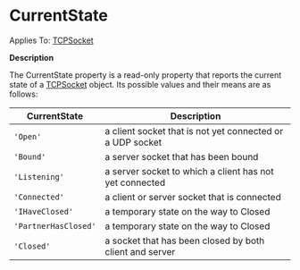 




<h1 class="heading"><span class="name">CurrentState</span></h1>

Applies To: [TCPSocket](../a-z/tcpsocket.md)


**Description**


The CurrentState property is a read-only property that reports the current state of a [TCPSocket](../a-z/tcpsocket.md) object. Its possible values and their means are as follows:


| CurrentState | Description |
| --- | ---  |
| `'Open'` | a client socket that is not yet connected or a UDP socket |
| `'Bound'` | a server socket that has been bound |
| `'Listening'` | a server socket to which a client has not yet connected |
| `'Connected'` | a client or server socket that is connected |
| `'IHaveClosed'` | a temporary state on the way to Closed |
| `'PartnerHasClosed'` | a temporary state on the way to Closed |
| `'Closed'` | a socket that has been closed by both client and server |




